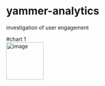 # yammer-analytics
investigation of user engagement

#chart 1
<br>
<img width="100" alt="image" src="https://user-images.githubusercontent.com/57039610/149159008-ddf650ed-00ac-40cb-8df0-571af464712a.png">

